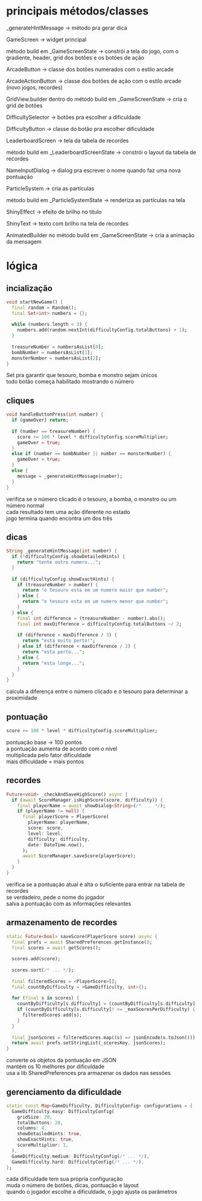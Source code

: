 # principais métodos/classes

_generateHintMessage -> método pra gerar dica

GameScreen -> widget principal

método build em _GameScreenState -> constrói a tela do jogo, com o gradiente, header, grid dos botões e os botões de ação

ArcadeButton -> classe dos botões numerados com o estilo arcade

ArcadeActionButton -> classe dos botões de ação com o estilo arcade (novo jogos, recordes)

GridView.builder dentro do método build em _GameScreenState -> cria o grid de botões

DifficultySelector -> botões pra escolher a dificuldade

DifficultyButton -> classe do botão pra escolher dificuldade

LeaderboardScreen -> tela da tabela de recordes

método build em _LeaderboardScreenState -> constrói o layout da tabela de recordes

NameInputDialog -> dialog pra escrever o nome quando faz uma nova pontuação

ParticleSystem -> cria as partículas

método build em _ParticleSystemState -> renderiza as partículas na tela

ShinyEffect -> efeito de brilho no título

ShinyText -> texto com brilho na tela de recordes

AnimatedBuilder no método build em _GameScreenState -> cria a animação da mensagem

# lógica

## incialização

```dart
void startNewGame() {
  final random = Random();
  final Set<int> numbers = {}; 
  
  while (numbers.length < 3) {
    numbers.add(random.nextInt(difficultyConfig.totalButtons) + 1);
  }
  
  treasureNumber = numbersAsList[0]; 
  bombNumber = numbersAsList[1];     
  monsterNumber = numbersAsList[2];  
}
```

Set pra garantir que tesouro, bomba e monstro sejam únicos  
todo botão começa habilitado mostrando o número

## cliques

```dart
void handleButtonPress(int number) {
  if (gameOver) return;
  
  if (number == treasureNumber) {
    score += 100 * level * difficultyConfig.scoreMultiplier;
    gameOver = true;
  } 
  else if (number == bombNumber || number == monsterNumber) {
    gameOver = true;
  } 
  else {
    message = _generateHintMessage(number);
  }
}
```

verifica se o número clicado é o tesouro, a bomba, o monstro ou um número normal  
cada resultado tem uma ação diferente no estado  
jogo termina quando encontra um dos três

## dicas

```dart
String _generateHintMessage(int number) {
  if (!difficultyConfig.showDetailedHints) {
    return "tente outro numero...";
  }
  
  if (difficultyConfig.showExactHints) {
    if (treasureNumber > number) {
      return "o tesouro esta em um numero maior que number";
    } else {
      return "o tesouro esta em um numero menor que number";
    }
  } else {
    final int difference = (treasureNumber - number).abs();
    final int maxDifference = difficultyConfig.totalButtons ~/ 2;
    
    if (difference < maxDifference / 3) {
      return "esta muito perto!";
    } else if (difference < maxDifference / 2) {
      return "esta perto...";
    } else {
      return "esta longe...";
    }
  }
}
```

calcula a diferença entre o número clicado e o tesouro para determinar a proximidade

## pontuação

```dart
score += 100 * level * difficultyConfig.scoreMultiplier;
```

pontuação base -> 100 pontos  
a pontuação aumenta de acordo com o nível  
multiplicada pelo fator dificuldade  
mais dificuldade = mais pontos

## recordes

```dart
Future<void> _checkAndSaveHighScore() async {
  if (await ScoreManager.isHighScore(score, difficulty)) {
    final playerName = await showDialog<String>(/* ... */);
    if (playerName != null) {
      final playerScore = PlayerScore(
        playerName: playerName,
        score: score,
        level: level,
        difficulty: difficulty,
        date: DateTime.now(),
      );
      await ScoreManager.saveScore(playerScore);
    }
  }
}
```

verifica se a pontuação atual é alta o suficiente para entrar na tabela de recordes  
se verdadeiro, pede o nome do jogador  
salva a pontuação com as informações relevantes

## armazenamento de recordes

```dart
static Future<bool> saveScore(PlayerScore score) async {
  final prefs = await SharedPreferences.getInstance();
  final scores = await getScores();
  
  scores.add(score);
  
  scores.sort(/* ... */);
  
  final filteredScores = <PlayerScore>[];
  final countByDifficulty = <GameDifficulty, int>{};
  
  for (final s in scores) {
    countByDifficulty[s.difficulty] = (countByDifficulty[s.difficulty] ?? 0) + 1;
    if (countByDifficulty[s.difficulty]! <= _maxScoresPerDifficulty) {
      filteredScores.add(s);
    }
  }
  
  final jsonScores = filteredScores.map((s) => jsonEncode(s.toJson())).toList();
  return await prefs.setStringList(_scoresKey, jsonScores);
}
```

converte os objetos da pontuação em JSON  
mantém os 10 melhores por dificuldade  
usa a lib SharedPreferences pra armazenar os dados nas sessões

## gerenciamento da dificuldade

```dart
static const Map<GameDifficulty, DifficultyConfig> configurations = {
  GameDifficulty.easy: DifficultyConfig(
    gridSize: 20,
    totalButtons: 20,
    columns: 4,
    showDetailedHints: true,
    showExactHints: true,
    scoreMultiplier: 1,
  ),
  GameDifficulty.medium: DifficultyConfig(/* ... */),
  GameDifficulty.hard: DifficultyConfig(/* ... */),
};
```

cada dificuldade tem sua própria configuração  
muda o número de botões, dicas, pontuação e layout  
quando o jogador escolhe a dificuldade, o jogo ajusta os parâmetros